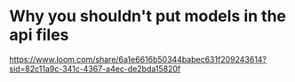 # Why you shouldn't put models in the api files
https://www.loom.com/share/6a1e6616b50344babec631f209243614?sid=82c11a9c-341c-4367-a4ec-de2bda15820f
